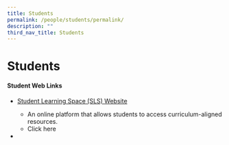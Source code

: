 ```yaml
---
title: Students
permalink: /people/students/permalink/
description: ""
third_nav_title: Students
---
```

Students
========

#### Student Web Links 
* [Student Learning Space (SLS) Website](https://www.learning.moe.edu.sg/sls/index.html)
  - An online platform that allows students to access curriculum-aligned resources.
  - Click here 
  
* 
